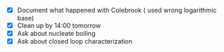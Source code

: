 - [x] Document what happened with Colebrook ( used wrong logarithmic base)
- [x] Clean up by 14:00 tomorrow
- [x] Ask about nucleate boiling
- [x] Ask about closed loop characterization